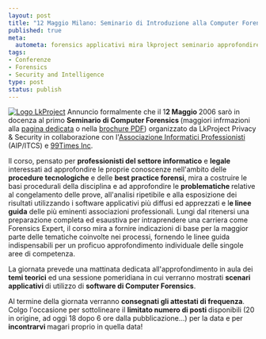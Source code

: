 ```yaml
--- 
layout: post
title: "12 Maggio Milano: Seminario di Introduzione alla Computer Forensics"
published: true
meta: 
  autometa: forensics applicativi mira lkproject seminario approfondire dedicata 99times
tags: 
- Conferenze
- Forensics
- Security and Intelligence
type: post
status: publish
---
```

[![Logo LkProject](/download/20060320_lkproject.gif)](http://www.lkproject.com)
Annuncio formalmente che il 1<strong>2 Maggio </strong>2006 sarò in docenza al primo <strong>Seminario di Computer Forensics </strong> (maggiori infrmazioni alla [pagina dedicata](http://www.lkproject.com/0506_seminario_forensics.htm) o nella [brochure PDF](http://www.lkproject.com/download/0506_Forensic.Pdf)) organizzato da LkProject Privacy & Security in collaborazione con l'[Associazione Informatici Professionisti](http://www.aipnet.it) (AIP/ITCS) e [99Times Inc](http://www.99times.com).

Il corso, pensato per <strong>professionisti del settore informatico</strong> e <strong>legale </strong>interessati ad approfondire le proprie conoscenze nell'ambito delle <strong>procedure tecnologiche</strong> e delle <strong>best practice forensi</strong>, mira a costruire le basi procedurali della disciplina e ad approfondire le <strong>problematiche </strong>relative al congelamento delle prove, all'analisi ripetibile e alla esposizione dei risultati utilizzando i software applicativi più diffusi ed apprezzati e l<strong>e linee guida</strong> delle più eminenti associazioni professionali.
Lungi dal ritenersi una preparazione completa ed esaustiva per intraprendere una carriera come Forensics Expert, il corso mira a fornire indicazioni di base per la maggior parte delle tematiche coinvolte nei processi, fornendo le linee guida indispensabili per un proficuo approfondimento individuale delle singole aree di competenza.

La giornata prevede una mattinata dedicata all'approfondimento in aula dei <strong>temi teorici</strong> ed una sessione pomeridiana in cui verranno mostrati <strong>scenari applicativi </strong>di utilizzo di <strong>software di Computer Forensics</strong>.

Al termine della giornata verranno <strong>consegnati gli attestati di frequenza</strong>.
Colgo l'occasione per sottolineare il <strong>limitato numero di posti </strong>disponibili (20 in origine, ad oggi 18 dopo 6 ore dalla pubblicazione...) per la data e per <strong>incontrarvi </strong>magari proprio in quella data! 
